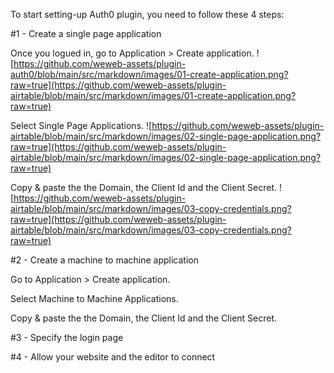 To start setting-up Auth0 plugin, you need to follow these 4 steps: 

#1 - Create a single page application

Once you logued in, go to Application > Create application.
![https://github.com/weweb-assets/plugin-auth0/blob/main/src/markdown/images/01-create-application.png?raw=true](https://github.com/weweb-assets/plugin-airtable/blob/main/src/markdown/images/01-create-application.png?raw=true)

Select Single Page Applications.
![https://github.com/weweb-assets/plugin-airtable/blob/main/src/markdown/images/02-single-page-application.png?raw=true](https://github.com/weweb-assets/plugin-airtable/blob/main/src/markdown/images/02-single-page-application.png?raw=true)

Copy & paste the the Domain, the Client Id and the Client Secret.
![https://github.com/weweb-assets/plugin-airtable/blob/main/src/markdown/images/03-copy-credentials.png?raw=true](https://github.com/weweb-assets/plugin-airtable/blob/main/src/markdown/images/03-copy-credentials.png?raw=true)

#2 - Create a machine to machine application

Go to Application > Create application.

Select Machine to Machine Applications.

Copy & paste the the Domain, the Client Id and the Client Secret.

#3 - Specify the login page 

#4 - Allow your website and the editor to connect 